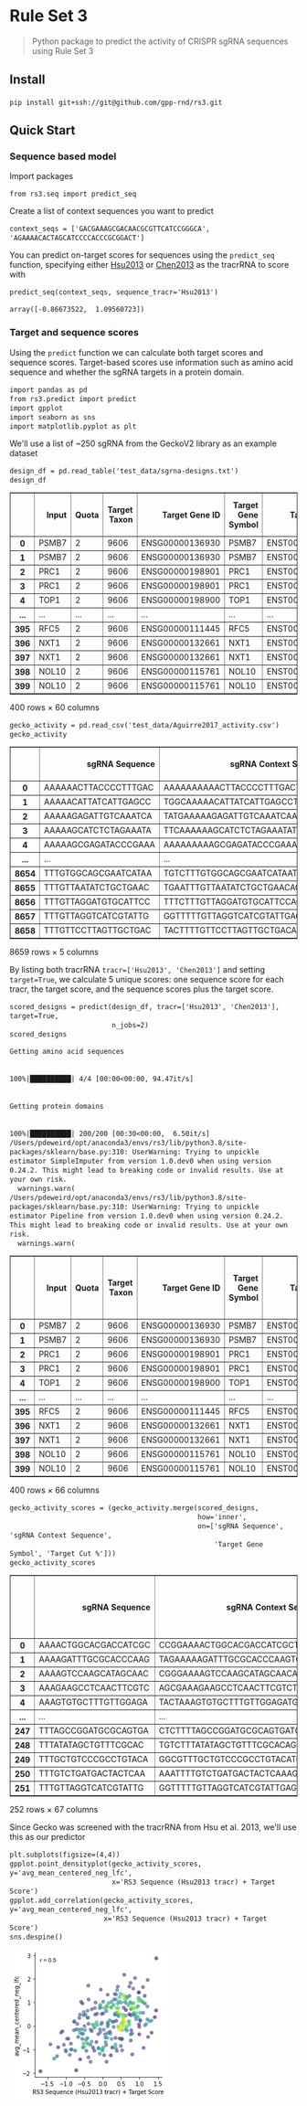# Rule Set 3
> Python package to predict the activity of CRISPR sgRNA sequences using Rule Set 3


## Install

`pip install git+ssh://git@github.com/gpp-rnd/rs3.git`

## Quick Start

### Sequence based model

Import packages

```
from rs3.seq import predict_seq
```

Create a list of context sequences you want to predict

```
context_seqs = ['GACGAAAGCGACAACGCGTTCATCCGGGCA', 'AGAAAACACTAGCATCCCCACCCGCGGACT']
```

You can predict on-target scores for sequences using the `predict_seq` function, specifying either
[Hsu2013](https://www.nature.com/articles/nbt.2647) or
[Chen2013](https://www.sciencedirect.com/science/article/pii/S0092867413015316?via%3Dihub)
as the tracrRNA to score with

```
predict_seq(context_seqs, sequence_tracr='Hsu2013')
```




    array([-0.86673522,  1.09560723])



### Target and sequence scores

Using the `predict` function we can calculate both target scores and sequence scores. Target-based scores use
information such as amino acid sequence and whether the sgRNA targets in a protein domain.

```
import pandas as pd
from rs3.predict import predict
import gpplot
import seaborn as sns
import matplotlib.pyplot as plt
```

We'll use a list of ~250 sgRNA from the GeckoV2 library as an example dataset

```
design_df = pd.read_table('test_data/sgrna-designs.txt')
design_df
```




<div>
<style scoped>
    .dataframe tbody tr th:only-of-type {
        vertical-align: middle;
    }

    .dataframe tbody tr th {
        vertical-align: top;
    }

    .dataframe thead th {
        text-align: right;
    }
</style>
<table border="1" class="dataframe">
  <thead>
    <tr style="text-align: right;">
      <th></th>
      <th>Input</th>
      <th>Quota</th>
      <th>Target Taxon</th>
      <th>Target Gene ID</th>
      <th>Target Gene Symbol</th>
      <th>Target Transcript</th>
      <th>Target Reference Coords</th>
      <th>Target Alias</th>
      <th>CRISPR Mechanism</th>
      <th>Target Domain</th>
      <th>...</th>
      <th>On-Target Rank Weight</th>
      <th>Off-Target Rank Weight</th>
      <th>Combined Rank</th>
      <th>Preselected As</th>
      <th>Matching Active Arrayed Oligos</th>
      <th>Matching Arrayed Constructs</th>
      <th>Pools Containing Matching Construct</th>
      <th>Pick Order</th>
      <th>Picking Round</th>
      <th>Picking Notes</th>
    </tr>
  </thead>
  <tbody>
    <tr>
      <th>0</th>
      <td>PSMB7</td>
      <td>2</td>
      <td>9606</td>
      <td>ENSG00000136930</td>
      <td>PSMB7</td>
      <td>ENST00000259457.8</td>
      <td>NaN</td>
      <td>NaN</td>
      <td>CRISPRko</td>
      <td>CDS</td>
      <td>...</td>
      <td>1.0</td>
      <td>1.0</td>
      <td>7</td>
      <td>GCAGATACAAGAGCAACTGA</td>
      <td>NaN</td>
      <td>BRDN0004619103</td>
      <td>NaN</td>
      <td>1</td>
      <td>0</td>
      <td>Preselected</td>
    </tr>
    <tr>
      <th>1</th>
      <td>PSMB7</td>
      <td>2</td>
      <td>9606</td>
      <td>ENSG00000136930</td>
      <td>PSMB7</td>
      <td>ENST00000259457.8</td>
      <td>NaN</td>
      <td>NaN</td>
      <td>CRISPRko</td>
      <td>CDS</td>
      <td>...</td>
      <td>1.0</td>
      <td>1.0</td>
      <td>48</td>
      <td>AAAACTGGCACGACCATCGC</td>
      <td>NaN</td>
      <td>NaN</td>
      <td>NaN</td>
      <td>2</td>
      <td>0</td>
      <td>Preselected</td>
    </tr>
    <tr>
      <th>2</th>
      <td>PRC1</td>
      <td>2</td>
      <td>9606</td>
      <td>ENSG00000198901</td>
      <td>PRC1</td>
      <td>ENST00000394249.8</td>
      <td>NaN</td>
      <td>NaN</td>
      <td>CRISPRko</td>
      <td>CDS</td>
      <td>...</td>
      <td>1.0</td>
      <td>1.0</td>
      <td>7</td>
      <td>AAAAGATTTGCGCACCCAAG</td>
      <td>NaN</td>
      <td>NaN</td>
      <td>NaN</td>
      <td>1</td>
      <td>0</td>
      <td>Preselected</td>
    </tr>
    <tr>
      <th>3</th>
      <td>PRC1</td>
      <td>2</td>
      <td>9606</td>
      <td>ENSG00000198901</td>
      <td>PRC1</td>
      <td>ENST00000394249.8</td>
      <td>NaN</td>
      <td>NaN</td>
      <td>CRISPRko</td>
      <td>CDS</td>
      <td>...</td>
      <td>1.0</td>
      <td>1.0</td>
      <td>8</td>
      <td>CTTTGACCCAGACATAATGG</td>
      <td>NaN</td>
      <td>NaN</td>
      <td>NaN</td>
      <td>2</td>
      <td>0</td>
      <td>Preselected</td>
    </tr>
    <tr>
      <th>4</th>
      <td>TOP1</td>
      <td>2</td>
      <td>9606</td>
      <td>ENSG00000198900</td>
      <td>TOP1</td>
      <td>ENST00000361337.3</td>
      <td>NaN</td>
      <td>NaN</td>
      <td>CRISPRko</td>
      <td>CDS</td>
      <td>...</td>
      <td>1.0</td>
      <td>1.0</td>
      <td>1</td>
      <td>NaN</td>
      <td>NaN</td>
      <td>BRDN0001486452</td>
      <td>NaN</td>
      <td>2</td>
      <td>1</td>
      <td>NaN</td>
    </tr>
    <tr>
      <th>...</th>
      <td>...</td>
      <td>...</td>
      <td>...</td>
      <td>...</td>
      <td>...</td>
      <td>...</td>
      <td>...</td>
      <td>...</td>
      <td>...</td>
      <td>...</td>
      <td>...</td>
      <td>...</td>
      <td>...</td>
      <td>...</td>
      <td>...</td>
      <td>...</td>
      <td>...</td>
      <td>...</td>
      <td>...</td>
      <td>...</td>
      <td>...</td>
    </tr>
    <tr>
      <th>395</th>
      <td>RFC5</td>
      <td>2</td>
      <td>9606</td>
      <td>ENSG00000111445</td>
      <td>RFC5</td>
      <td>ENST00000454402.7</td>
      <td>NaN</td>
      <td>NaN</td>
      <td>CRISPRko</td>
      <td>CDS</td>
      <td>...</td>
      <td>1.0</td>
      <td>1.0</td>
      <td>23</td>
      <td>TTTATATAGCTGTTTCGCAC</td>
      <td>NaN</td>
      <td>NaN</td>
      <td>NaN</td>
      <td>1</td>
      <td>0</td>
      <td>Preselected</td>
    </tr>
    <tr>
      <th>396</th>
      <td>NXT1</td>
      <td>2</td>
      <td>9606</td>
      <td>ENSG00000132661</td>
      <td>NXT1</td>
      <td>ENST00000254998.3</td>
      <td>NaN</td>
      <td>NaN</td>
      <td>CRISPRko</td>
      <td>CDS</td>
      <td>...</td>
      <td>1.0</td>
      <td>1.0</td>
      <td>3</td>
      <td>NaN</td>
      <td>NaN</td>
      <td>BRDN0002419367</td>
      <td>NaN</td>
      <td>2</td>
      <td>1</td>
      <td>NaN</td>
    </tr>
    <tr>
      <th>397</th>
      <td>NXT1</td>
      <td>2</td>
      <td>9606</td>
      <td>ENSG00000132661</td>
      <td>NXT1</td>
      <td>ENST00000254998.3</td>
      <td>NaN</td>
      <td>NaN</td>
      <td>CRISPRko</td>
      <td>CDS</td>
      <td>...</td>
      <td>1.0</td>
      <td>1.0</td>
      <td>31</td>
      <td>TTTGCTGTCCCGCCTGTACA</td>
      <td>NaN</td>
      <td>NaN</td>
      <td>NaN</td>
      <td>1</td>
      <td>0</td>
      <td>Preselected</td>
    </tr>
    <tr>
      <th>398</th>
      <td>NOL10</td>
      <td>2</td>
      <td>9606</td>
      <td>ENSG00000115761</td>
      <td>NOL10</td>
      <td>ENST00000381685.10</td>
      <td>NaN</td>
      <td>NaN</td>
      <td>CRISPRko</td>
      <td>CDS</td>
      <td>...</td>
      <td>1.0</td>
      <td>1.0</td>
      <td>3</td>
      <td>NaN</td>
      <td>NaN</td>
      <td>NaN</td>
      <td>NaN</td>
      <td>2</td>
      <td>1</td>
      <td>NaN</td>
    </tr>
    <tr>
      <th>399</th>
      <td>NOL10</td>
      <td>2</td>
      <td>9606</td>
      <td>ENSG00000115761</td>
      <td>NOL10</td>
      <td>ENST00000381685.10</td>
      <td>NaN</td>
      <td>NaN</td>
      <td>CRISPRko</td>
      <td>CDS</td>
      <td>...</td>
      <td>1.0</td>
      <td>1.0</td>
      <td>14</td>
      <td>TTTGTCTGATGACTACTCAA</td>
      <td>NaN</td>
      <td>NaN</td>
      <td>NaN</td>
      <td>1</td>
      <td>0</td>
      <td>Preselected</td>
    </tr>
  </tbody>
</table>
<p>400 rows × 60 columns</p>
</div>



```
gecko_activity = pd.read_csv('test_data/Aguirre2017_activity.csv')
gecko_activity
```




<div>
<style scoped>
    .dataframe tbody tr th:only-of-type {
        vertical-align: middle;
    }

    .dataframe tbody tr th {
        vertical-align: top;
    }

    .dataframe thead th {
        text-align: right;
    }
</style>
<table border="1" class="dataframe">
  <thead>
    <tr style="text-align: right;">
      <th></th>
      <th>sgRNA Sequence</th>
      <th>sgRNA Context Sequence</th>
      <th>Target Gene Symbol</th>
      <th>Target Cut %</th>
      <th>avg_mean_centered_neg_lfc</th>
    </tr>
  </thead>
  <tbody>
    <tr>
      <th>0</th>
      <td>AAAAAACTTACCCCTTTGAC</td>
      <td>AAAAAAAAAACTTACCCCTTTGACTGGCCA</td>
      <td>CPSF6</td>
      <td>22.2</td>
      <td>-1.139819</td>
    </tr>
    <tr>
      <th>1</th>
      <td>AAAAACATTATCATTGAGCC</td>
      <td>TGGCAAAAACATTATCATTGAGCCTGGATT</td>
      <td>SKA3</td>
      <td>62.3</td>
      <td>-0.793055</td>
    </tr>
    <tr>
      <th>2</th>
      <td>AAAAAGAGATTGTCAAATCA</td>
      <td>TATGAAAAAGAGATTGTCAAATCAAGGTAG</td>
      <td>AQR</td>
      <td>3.8</td>
      <td>0.946453</td>
    </tr>
    <tr>
      <th>3</th>
      <td>AAAAAGCATCTCTAGAAATA</td>
      <td>TTCAAAAAAGCATCTCTAGAAATATGGTCC</td>
      <td>ZNHIT6</td>
      <td>61.7</td>
      <td>-0.429590</td>
    </tr>
    <tr>
      <th>4</th>
      <td>AAAAAGCGAGATACCCGAAA</td>
      <td>AAAAAAAAAGCGAGATACCCGAAAAGGCAG</td>
      <td>ABCF1</td>
      <td>9.4</td>
      <td>0.734196</td>
    </tr>
    <tr>
      <th>...</th>
      <td>...</td>
      <td>...</td>
      <td>...</td>
      <td>...</td>
      <td>...</td>
    </tr>
    <tr>
      <th>8654</th>
      <td>TTTGTGGCAGCGAATCATAA</td>
      <td>TGTCTTTGTGGCAGCGAATCATAATGGTTC</td>
      <td>UMPS</td>
      <td>43.8</td>
      <td>-0.927345</td>
    </tr>
    <tr>
      <th>8655</th>
      <td>TTTGTTAATATCTGCTGAAC</td>
      <td>TGAATTTGTTAATATCTGCTGAACAGGAGT</td>
      <td>GTF2A1</td>
      <td>40.3</td>
      <td>-0.382060</td>
    </tr>
    <tr>
      <th>8656</th>
      <td>TTTGTTAGGATGTGCATTCC</td>
      <td>TTTCTTTGTTAGGATGTGCATTCCAGGTAC</td>
      <td>NAT10</td>
      <td>16.4</td>
      <td>-0.927645</td>
    </tr>
    <tr>
      <th>8657</th>
      <td>TTTGTTAGGTCATCGTATTG</td>
      <td>GGTTTTTGTTAGGTCATCGTATTGAGGAAG</td>
      <td>RPL4</td>
      <td>33.5</td>
      <td>-1.425502</td>
    </tr>
    <tr>
      <th>8658</th>
      <td>TTTGTTCCTTAGTTGCTGAC</td>
      <td>TACTTTTGTTCCTTAGTTGCTGACAGGTCC</td>
      <td>MRPL47</td>
      <td>34.8</td>
      <td>-1.268444</td>
    </tr>
  </tbody>
</table>
<p>8659 rows × 5 columns</p>
</div>



By listing both tracrRNA `tracr=['Hsu2013', 'Chen2013']` and setting `target=True`, we calculate
5 unique scores: one sequence score for each tracr, the target score, and the sequence scores plus the target score.

```
scored_designs = predict(design_df, tracr=['Hsu2013', 'Chen2013'], target=True,
                         n_jobs=2)
scored_designs
```

    Getting amino acid sequences


    100%|██████████| 4/4 [00:00<00:00, 94.47it/s]


    Getting protein domains


    100%|██████████| 200/200 [00:30<00:00,  6.50it/s]
    /Users/pdeweird/opt/anaconda3/envs/rs3/lib/python3.8/site-packages/sklearn/base.py:310: UserWarning: Trying to unpickle estimator SimpleImputer from version 1.0.dev0 when using version 0.24.2. This might lead to breaking code or invalid results. Use at your own risk.
      warnings.warn(
    /Users/pdeweird/opt/anaconda3/envs/rs3/lib/python3.8/site-packages/sklearn/base.py:310: UserWarning: Trying to unpickle estimator Pipeline from version 1.0.dev0 when using version 0.24.2. This might lead to breaking code or invalid results. Use at your own risk.
      warnings.warn(





<div>
<style scoped>
    .dataframe tbody tr th:only-of-type {
        vertical-align: middle;
    }

    .dataframe tbody tr th {
        vertical-align: top;
    }

    .dataframe thead th {
        text-align: right;
    }
</style>
<table border="1" class="dataframe">
  <thead>
    <tr style="text-align: right;">
      <th></th>
      <th>Input</th>
      <th>Quota</th>
      <th>Target Taxon</th>
      <th>Target Gene ID</th>
      <th>Target Gene Symbol</th>
      <th>Target Transcript</th>
      <th>Target Reference Coords</th>
      <th>Target Alias</th>
      <th>CRISPR Mechanism</th>
      <th>Target Domain</th>
      <th>...</th>
      <th>Pools Containing Matching Construct</th>
      <th>Pick Order</th>
      <th>Picking Round</th>
      <th>Picking Notes</th>
      <th>RS3 Sequence Score (Hsu2013 tracr)</th>
      <th>RS3 Sequence Score (Chen2013 tracr)</th>
      <th>Transcript Base</th>
      <th>RS3 Target Score</th>
      <th>RS3 Sequence (Hsu2013 tracr) + Target Score</th>
      <th>RS3 Sequence (Chen2013 tracr) + Target Score</th>
    </tr>
  </thead>
  <tbody>
    <tr>
      <th>0</th>
      <td>PSMB7</td>
      <td>2</td>
      <td>9606</td>
      <td>ENSG00000136930</td>
      <td>PSMB7</td>
      <td>ENST00000259457.8</td>
      <td>NaN</td>
      <td>NaN</td>
      <td>CRISPRko</td>
      <td>CDS</td>
      <td>...</td>
      <td>NaN</td>
      <td>1</td>
      <td>0</td>
      <td>Preselected</td>
      <td>0.750904</td>
      <td>0.512534</td>
      <td>ENST00000259457</td>
      <td>0.273974</td>
      <td>1.024878</td>
      <td>0.786508</td>
    </tr>
    <tr>
      <th>1</th>
      <td>PSMB7</td>
      <td>2</td>
      <td>9606</td>
      <td>ENSG00000136930</td>
      <td>PSMB7</td>
      <td>ENST00000259457.8</td>
      <td>NaN</td>
      <td>NaN</td>
      <td>CRISPRko</td>
      <td>CDS</td>
      <td>...</td>
      <td>NaN</td>
      <td>2</td>
      <td>0</td>
      <td>Preselected</td>
      <td>-0.218514</td>
      <td>-0.095684</td>
      <td>ENST00000259457</td>
      <td>-0.010152</td>
      <td>-0.228667</td>
      <td>-0.105837</td>
    </tr>
    <tr>
      <th>2</th>
      <td>PRC1</td>
      <td>2</td>
      <td>9606</td>
      <td>ENSG00000198901</td>
      <td>PRC1</td>
      <td>ENST00000394249.8</td>
      <td>NaN</td>
      <td>NaN</td>
      <td>CRISPRko</td>
      <td>CDS</td>
      <td>...</td>
      <td>NaN</td>
      <td>1</td>
      <td>0</td>
      <td>Preselected</td>
      <td>-0.126708</td>
      <td>-0.307830</td>
      <td>ENST00000394249</td>
      <td>-0.018259</td>
      <td>-0.144967</td>
      <td>-0.326089</td>
    </tr>
    <tr>
      <th>3</th>
      <td>PRC1</td>
      <td>2</td>
      <td>9606</td>
      <td>ENSG00000198901</td>
      <td>PRC1</td>
      <td>ENST00000394249.8</td>
      <td>NaN</td>
      <td>NaN</td>
      <td>CRISPRko</td>
      <td>CDS</td>
      <td>...</td>
      <td>NaN</td>
      <td>2</td>
      <td>0</td>
      <td>Preselected</td>
      <td>0.690050</td>
      <td>0.390095</td>
      <td>ENST00000394249</td>
      <td>-0.089659</td>
      <td>0.600392</td>
      <td>0.300436</td>
    </tr>
    <tr>
      <th>4</th>
      <td>TOP1</td>
      <td>2</td>
      <td>9606</td>
      <td>ENSG00000198900</td>
      <td>TOP1</td>
      <td>ENST00000361337.3</td>
      <td>NaN</td>
      <td>NaN</td>
      <td>CRISPRko</td>
      <td>CDS</td>
      <td>...</td>
      <td>NaN</td>
      <td>2</td>
      <td>1</td>
      <td>NaN</td>
      <td>0.451508</td>
      <td>-0.169016</td>
      <td>ENST00000361337</td>
      <td>-0.018748</td>
      <td>0.432760</td>
      <td>-0.187764</td>
    </tr>
    <tr>
      <th>...</th>
      <td>...</td>
      <td>...</td>
      <td>...</td>
      <td>...</td>
      <td>...</td>
      <td>...</td>
      <td>...</td>
      <td>...</td>
      <td>...</td>
      <td>...</td>
      <td>...</td>
      <td>...</td>
      <td>...</td>
      <td>...</td>
      <td>...</td>
      <td>...</td>
      <td>...</td>
      <td>...</td>
      <td>...</td>
      <td>...</td>
      <td>...</td>
    </tr>
    <tr>
      <th>395</th>
      <td>RFC5</td>
      <td>2</td>
      <td>9606</td>
      <td>ENSG00000111445</td>
      <td>RFC5</td>
      <td>ENST00000454402.7</td>
      <td>NaN</td>
      <td>NaN</td>
      <td>CRISPRko</td>
      <td>CDS</td>
      <td>...</td>
      <td>NaN</td>
      <td>1</td>
      <td>0</td>
      <td>Preselected</td>
      <td>-0.220600</td>
      <td>-0.022154</td>
      <td>ENST00000454402</td>
      <td>0.102902</td>
      <td>-0.117698</td>
      <td>0.080747</td>
    </tr>
    <tr>
      <th>396</th>
      <td>NXT1</td>
      <td>2</td>
      <td>9606</td>
      <td>ENSG00000132661</td>
      <td>NXT1</td>
      <td>ENST00000254998.3</td>
      <td>NaN</td>
      <td>NaN</td>
      <td>CRISPRko</td>
      <td>CDS</td>
      <td>...</td>
      <td>NaN</td>
      <td>2</td>
      <td>1</td>
      <td>NaN</td>
      <td>0.621609</td>
      <td>0.539656</td>
      <td>ENST00000254998</td>
      <td>0.220856</td>
      <td>0.842465</td>
      <td>0.760513</td>
    </tr>
    <tr>
      <th>397</th>
      <td>NXT1</td>
      <td>2</td>
      <td>9606</td>
      <td>ENSG00000132661</td>
      <td>NXT1</td>
      <td>ENST00000254998.3</td>
      <td>NaN</td>
      <td>NaN</td>
      <td>CRISPRko</td>
      <td>CDS</td>
      <td>...</td>
      <td>NaN</td>
      <td>1</td>
      <td>0</td>
      <td>Preselected</td>
      <td>0.119830</td>
      <td>0.012744</td>
      <td>ENST00000254998</td>
      <td>0.146767</td>
      <td>0.266597</td>
      <td>0.159511</td>
    </tr>
    <tr>
      <th>398</th>
      <td>NOL10</td>
      <td>2</td>
      <td>9606</td>
      <td>ENSG00000115761</td>
      <td>NOL10</td>
      <td>ENST00000381685.10</td>
      <td>NaN</td>
      <td>NaN</td>
      <td>CRISPRko</td>
      <td>CDS</td>
      <td>...</td>
      <td>NaN</td>
      <td>2</td>
      <td>1</td>
      <td>NaN</td>
      <td>0.798633</td>
      <td>0.646323</td>
      <td>ENST00000381685</td>
      <td>-0.039771</td>
      <td>0.758861</td>
      <td>0.606552</td>
    </tr>
    <tr>
      <th>399</th>
      <td>NOL10</td>
      <td>2</td>
      <td>9606</td>
      <td>ENSG00000115761</td>
      <td>NOL10</td>
      <td>ENST00000381685.10</td>
      <td>NaN</td>
      <td>NaN</td>
      <td>CRISPRko</td>
      <td>CDS</td>
      <td>...</td>
      <td>NaN</td>
      <td>1</td>
      <td>0</td>
      <td>Preselected</td>
      <td>0.283254</td>
      <td>0.264148</td>
      <td>ENST00000381685</td>
      <td>0.015462</td>
      <td>0.298716</td>
      <td>0.279611</td>
    </tr>
  </tbody>
</table>
<p>400 rows × 66 columns</p>
</div>



```
gecko_activity_scores = (gecko_activity.merge(scored_designs,
                                              how='inner',
                                              on=['sgRNA Sequence', 'sgRNA Context Sequence',
                                                  'Target Gene Symbol', 'Target Cut %']))
gecko_activity_scores
```




<div>
<style scoped>
    .dataframe tbody tr th:only-of-type {
        vertical-align: middle;
    }

    .dataframe tbody tr th {
        vertical-align: top;
    }

    .dataframe thead th {
        text-align: right;
    }
</style>
<table border="1" class="dataframe">
  <thead>
    <tr style="text-align: right;">
      <th></th>
      <th>sgRNA Sequence</th>
      <th>sgRNA Context Sequence</th>
      <th>Target Gene Symbol</th>
      <th>Target Cut %</th>
      <th>avg_mean_centered_neg_lfc</th>
      <th>Input</th>
      <th>Quota</th>
      <th>Target Taxon</th>
      <th>Target Gene ID</th>
      <th>Target Transcript</th>
      <th>...</th>
      <th>Pools Containing Matching Construct</th>
      <th>Pick Order</th>
      <th>Picking Round</th>
      <th>Picking Notes</th>
      <th>RS3 Sequence Score (Hsu2013 tracr)</th>
      <th>RS3 Sequence Score (Chen2013 tracr)</th>
      <th>Transcript Base</th>
      <th>RS3 Target Score</th>
      <th>RS3 Sequence (Hsu2013 tracr) + Target Score</th>
      <th>RS3 Sequence (Chen2013 tracr) + Target Score</th>
    </tr>
  </thead>
  <tbody>
    <tr>
      <th>0</th>
      <td>AAAACTGGCACGACCATCGC</td>
      <td>CCGGAAAACTGGCACGACCATCGCTGGGGT</td>
      <td>PSMB7</td>
      <td>16.4</td>
      <td>-1.052943</td>
      <td>PSMB7</td>
      <td>2</td>
      <td>9606</td>
      <td>ENSG00000136930</td>
      <td>ENST00000259457.8</td>
      <td>...</td>
      <td>NaN</td>
      <td>2</td>
      <td>0</td>
      <td>Preselected</td>
      <td>-0.218514</td>
      <td>-0.095684</td>
      <td>ENST00000259457</td>
      <td>-0.010152</td>
      <td>-0.228667</td>
      <td>-0.105837</td>
    </tr>
    <tr>
      <th>1</th>
      <td>AAAAGATTTGCGCACCCAAG</td>
      <td>TAGAAAAAGATTTGCGCACCCAAGTGGAAT</td>
      <td>PRC1</td>
      <td>17.0</td>
      <td>0.028674</td>
      <td>PRC1</td>
      <td>2</td>
      <td>9606</td>
      <td>ENSG00000198901</td>
      <td>ENST00000394249.8</td>
      <td>...</td>
      <td>NaN</td>
      <td>1</td>
      <td>0</td>
      <td>Preselected</td>
      <td>-0.126708</td>
      <td>-0.307830</td>
      <td>ENST00000394249</td>
      <td>-0.018259</td>
      <td>-0.144967</td>
      <td>-0.326089</td>
    </tr>
    <tr>
      <th>2</th>
      <td>AAAAGTCCAAGCATAGCAAC</td>
      <td>CGGGAAAAGTCCAAGCATAGCAACAGGTAA</td>
      <td>TOP1</td>
      <td>6.5</td>
      <td>0.195309</td>
      <td>TOP1</td>
      <td>2</td>
      <td>9606</td>
      <td>ENSG00000198900</td>
      <td>ENST00000361337.3</td>
      <td>...</td>
      <td>NaN</td>
      <td>1</td>
      <td>0</td>
      <td>Preselected</td>
      <td>-0.356580</td>
      <td>-0.082514</td>
      <td>ENST00000361337</td>
      <td>-0.418276</td>
      <td>-0.774856</td>
      <td>-0.500790</td>
    </tr>
    <tr>
      <th>3</th>
      <td>AAAGAAGCCTCAACTTCGTC</td>
      <td>AGCGAAAGAAGCCTCAACTTCGTCTGGAGA</td>
      <td>CENPW</td>
      <td>37.5</td>
      <td>-1.338209</td>
      <td>CENPW</td>
      <td>2</td>
      <td>9606</td>
      <td>ENSG00000203760</td>
      <td>ENST00000368328.5</td>
      <td>...</td>
      <td>NaN</td>
      <td>2</td>
      <td>0</td>
      <td>Preselected</td>
      <td>-0.663540</td>
      <td>-0.303324</td>
      <td>ENST00000368328</td>
      <td>0.274739</td>
      <td>-0.388801</td>
      <td>-0.028585</td>
    </tr>
    <tr>
      <th>4</th>
      <td>AAAGTGTGCTTTGTTGGAGA</td>
      <td>TACTAAAGTGTGCTTTGTTGGAGATGGCTT</td>
      <td>NSA2</td>
      <td>60.0</td>
      <td>-0.175219</td>
      <td>NSA2</td>
      <td>2</td>
      <td>9606</td>
      <td>ENSG00000164346</td>
      <td>ENST00000610426.5</td>
      <td>...</td>
      <td>NaN</td>
      <td>2</td>
      <td>0</td>
      <td>Preselected</td>
      <td>-0.413636</td>
      <td>-0.585179</td>
      <td>ENST00000610426</td>
      <td>-0.072158</td>
      <td>-0.485794</td>
      <td>-0.657337</td>
    </tr>
    <tr>
      <th>...</th>
      <td>...</td>
      <td>...</td>
      <td>...</td>
      <td>...</td>
      <td>...</td>
      <td>...</td>
      <td>...</td>
      <td>...</td>
      <td>...</td>
      <td>...</td>
      <td>...</td>
      <td>...</td>
      <td>...</td>
      <td>...</td>
      <td>...</td>
      <td>...</td>
      <td>...</td>
      <td>...</td>
      <td>...</td>
      <td>...</td>
      <td>...</td>
    </tr>
    <tr>
      <th>247</th>
      <td>TTTAGCCGGATGCGCAGTGA</td>
      <td>CTCTTTTAGCCGGATGCGCAGTGATGGTTT</td>
      <td>NKAPD1</td>
      <td>20.6</td>
      <td>0.627322</td>
      <td>NKAPD1</td>
      <td>2</td>
      <td>9606</td>
      <td>ENSG00000150776</td>
      <td>ENST00000393047.8</td>
      <td>...</td>
      <td>CP1718</td>
      <td>1</td>
      <td>0</td>
      <td>Preselected</td>
      <td>0.298329</td>
      <td>0.274344</td>
      <td>ENST00000393047</td>
      <td>-0.201158</td>
      <td>0.097171</td>
      <td>0.073187</td>
    </tr>
    <tr>
      <th>248</th>
      <td>TTTATATAGCTGTTTCGCAC</td>
      <td>TGTCTTTATATAGCTGTTTCGCACAGGCTA</td>
      <td>RFC5</td>
      <td>21.5</td>
      <td>-0.957190</td>
      <td>RFC5</td>
      <td>2</td>
      <td>9606</td>
      <td>ENSG00000111445</td>
      <td>ENST00000454402.7</td>
      <td>...</td>
      <td>NaN</td>
      <td>1</td>
      <td>0</td>
      <td>Preselected</td>
      <td>-0.220600</td>
      <td>-0.022154</td>
      <td>ENST00000454402</td>
      <td>0.102902</td>
      <td>-0.117698</td>
      <td>0.080747</td>
    </tr>
    <tr>
      <th>249</th>
      <td>TTTGCTGTCCCGCCTGTACA</td>
      <td>GGCGTTTGCTGTCCCGCCTGTACATGGGCA</td>
      <td>NXT1</td>
      <td>27.2</td>
      <td>0.176827</td>
      <td>NXT1</td>
      <td>2</td>
      <td>9606</td>
      <td>ENSG00000132661</td>
      <td>ENST00000254998.3</td>
      <td>...</td>
      <td>NaN</td>
      <td>1</td>
      <td>0</td>
      <td>Preselected</td>
      <td>0.119830</td>
      <td>0.012744</td>
      <td>ENST00000254998</td>
      <td>0.146767</td>
      <td>0.266597</td>
      <td>0.159511</td>
    </tr>
    <tr>
      <th>250</th>
      <td>TTTGTCTGATGACTACTCAA</td>
      <td>AAATTTTGTCTGATGACTACTCAAAGGTAT</td>
      <td>NOL10</td>
      <td>15.6</td>
      <td>-0.043965</td>
      <td>NOL10</td>
      <td>2</td>
      <td>9606</td>
      <td>ENSG00000115761</td>
      <td>ENST00000381685.10</td>
      <td>...</td>
      <td>NaN</td>
      <td>1</td>
      <td>0</td>
      <td>Preselected</td>
      <td>0.283254</td>
      <td>0.264148</td>
      <td>ENST00000381685</td>
      <td>0.015462</td>
      <td>0.298716</td>
      <td>0.279611</td>
    </tr>
    <tr>
      <th>251</th>
      <td>TTTGTTAGGTCATCGTATTG</td>
      <td>GGTTTTTGTTAGGTCATCGTATTGAGGAAG</td>
      <td>RPL4</td>
      <td>33.5</td>
      <td>-1.425502</td>
      <td>RPL4</td>
      <td>2</td>
      <td>9606</td>
      <td>ENSG00000174444</td>
      <td>ENST00000307961.11</td>
      <td>...</td>
      <td>CP1718</td>
      <td>2</td>
      <td>1</td>
      <td>NaN</td>
      <td>-0.636302</td>
      <td>-0.575100</td>
      <td>ENST00000307961</td>
      <td>0.021391</td>
      <td>-0.614912</td>
      <td>-0.553709</td>
    </tr>
  </tbody>
</table>
<p>252 rows × 67 columns</p>
</div>



Since Gecko was screened with the tracrRNA from Hsu et al. 2013, we'll use this as our predictor

```
plt.subplots(figsize=(4,4))
gpplot.point_densityplot(gecko_activity_scores, y='avg_mean_centered_neg_lfc',
                         x='RS3 Sequence (Hsu2013 tracr) + Target Score')
gpplot.add_correlation(gecko_activity_scores, y='avg_mean_centered_neg_lfc',
                       x='RS3 Sequence (Hsu2013 tracr) + Target Score')
sns.despine()
```


![png](docs/images/output_18_0.png)


